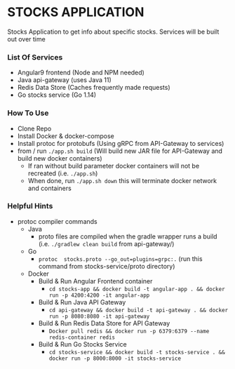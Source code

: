 # STOCKS APPLICATION

Stocks Application to get info about specific stocks. Services will be built out over time

### List Of Services
  - Angular9 frontend (Node and NPM needed)
  - Java api-gateway (uses Java 11)
  - Redis Data Store (Caches frequently made requests)
  - Go stocks service (Go 1.14)
  
 ### How To Use
  - Clone Repo
  - Install Docker & docker-compose
  - Install protoc for protobufs (Using gRPC from API-Gateway to services)
  - from / run `./app.sh build` (Will build new JAR file for API-Gateway and build new docker containers)
    - If ran without build parameter docker containers will not be recreated (i.e. `./app.sh`) 
     - When done, run `./app.sh down` this will terminate docker network and containers

### Helpful Hints
  - protoc compiler commands
    - Java
      - proto files are compiled when the gradle wrapper runs a build (i.e. `./gradlew clean build` from api-gateway/)
    - Go
      - `protoc  stocks.proto --go_out=plugins=grpc:.` (run this command from stocks-service/proto directory)
    - Docker
      - Build & Run Angular Frontend container
        - `cd stocks-app && docker build -t angular-app . && docker run -p 4200:4200 -it angular-app`
      - Build & Run Java API Gateway
        - `cd api-gateway && docker build -t api-gateway . && docker run -p 8080:8080 -it api-gateway`
      - Build & Run Redis Data Store for API Gateway
        - `Docker pull redis && docker run -p 6379:6379 --name redis-container redis`
      - Build & Run Go Stocks Service
        - `cd stocks-service && docker build -t stocks-service . && docker run -p 8000:8000 -it stocks-service`
